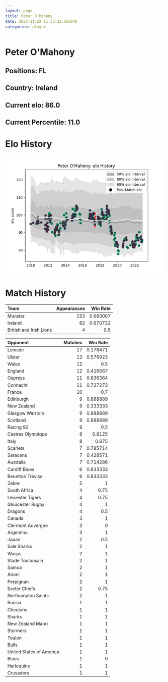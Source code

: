 ```yaml
---  
layout: page  
title: Peter O'Mahony  
date: 2022-11-22 11:33:22.555846  
categories: player  
---
```

# Peter O'Mahony

## Positions: FL

## Country: Ireland

## Current elo: 86.0

## Current Percentile: 11.0

# Elo History


![elo history](history_PeterO'Mahony.png)
# Match History


| Team                    |   Appearances |   Win Rate |
|:------------------------|--------------:|-----------:|
| Munster                 |           153 |   0.683007 |
| Ireland                 |            82 |   0.670732 |
| British and Irish Lions |             4 |   0.5      |

| Opponent                 |   Matches |   Win Rate |
|:-------------------------|----------:|-----------:|
| Leinster                 |        17 |   0.176471 |
| Ulster                   |        13 |   0.576923 |
| Wales                    |        12 |   0.5      |
| England                  |        12 |   0.416667 |
| Ospreys                  |        11 |   0.636364 |
| Connacht                 |        11 |   0.727273 |
| France                   |        10 |   0.7      |
| Edinburgh                |         9 |   0.888889 |
| New Zealand              |         9 |   0.333333 |
| Glasgow Warriors         |         9 |   0.888889 |
| Scotland                 |         9 |   0.888889 |
| Racing 92                |         9 |   0.5      |
| Castres Olympique        |         8 |   0.8125   |
| Italy                    |         8 |   0.875    |
| Scarlets                 |         7 |   0.785714 |
| Saracens                 |         7 |   0.428571 |
| Australia                |         7 |   0.714286 |
| Cardiff Blues            |         6 |   0.833333 |
| Benetton Treviso         |         6 |   0.833333 |
| Zebre                    |         5 |   1        |
| South Africa             |         4 |   0.75     |
| Leicester Tigers         |         4 |   0.75     |
| Gloucester Rugby         |         4 |   1        |
| Dragons                  |         4 |   0.5      |
| Canada                   |         3 |   1        |
| Clermont Auvergne        |         3 |   0        |
| Argentina                |         3 |   1        |
| Japan                    |         2 |   0.5      |
| Sale Sharks              |         2 |   1        |
| Wasps                    |         2 |   1        |
| Stade Toulousain         |         2 |   1        |
| Samoa                    |         2 |   1        |
| Aironi                   |         2 |   1        |
| Perpignan                |         2 |   1        |
| Exeter Chiefs            |         2 |   0.75     |
| Northampton Saints       |         2 |   1        |
| Russia                   |         1 |   1        |
| Cheetahs                 |         1 |   1        |
| Sharks                   |         1 |   1        |
| New Zealand Maori        |         1 |   1        |
| Stormers                 |         1 |   1        |
| Toulon                   |         1 |   1        |
| Bulls                    |         1 |   1        |
| United States of America |         1 |   1        |
| Blues                    |         1 |   0        |
| Harlequins               |         1 |   1        |
| Crusaders                |         1 |   1        |